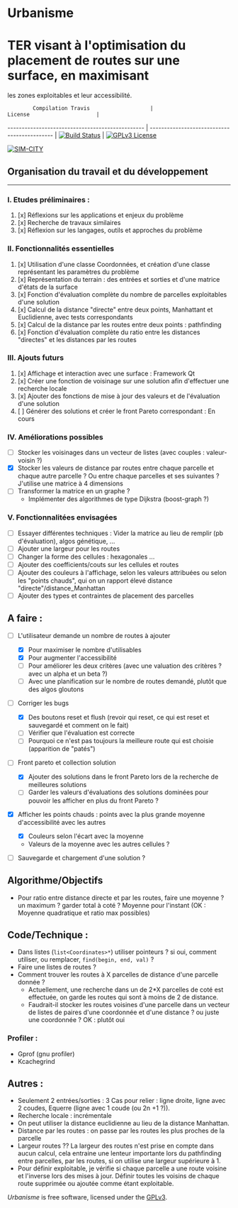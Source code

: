 Urbanisme
=========
# TER visant à l'optimisation du placement de routes sur une surface, en maximisant
les zones exploitables et leur accessibilité.


            Compilation Travis                   |                  License                     |
------------------------------------------------ | -------------------------------------------- |
[![Build Status](https://travis-ci.org/flodavid/Urbanisme.svg?branch=master)](https://travis-ci.org/flodavid/Urbanisme) | [![GPLv3 License](https://img.shields.io/badge/License-GPLv3-blue.svg)](https://github.com/flodavid/Urbanisme/blob/master/COPYING.txt)

[![SIM-CITY](http://eaassets-a.akamaihd.net/prod.simcity.com/sites/all/themes/prod-build/img/logo-simcity.png)](https://flodavid.github.io/Urbanisme)

## Organisation du travail et du développement
---------------

### I. Etudes préliminaires :
1. [x] Réflexions sur les applications et enjeux du problème 
2. [x] Recherche de travaux similaires
3. [x] Réflexion sur les langages, outils et approches du problème

### II. Fonctionnalités essentielles
1. [x] Utilisation d'une classe Coordonnées, et création d'une classe représentant les paramètres du problème
2. [x] Représentation du terrain : des entrées et sorties et d'une matrice d'états de la surface
3. [x] Fonction d'évaluation complète du nombre de parcelles exploitables d'une solution
4. [x] Calcul de la distance "directe" entre deux points, Manhattant et Euclidienne, avec tests correspondants
5. [x] Calcul de la distance par les routes entre deux points : pathfinding
6. [x] Fonction d'évaluation complète du ratio entre les distances "directes" et les distances
par les routes

### III. Ajouts futurs
1. [x] Affichage et interaction avec une surface : Framework Qt
2. [x] Créer une fonction de voisinage sur une solution afin d'effectuer une recherche locale
3. [x] Ajouter des fonctions de mise à jour des valeurs et de l'évaluation d'une solution
4. [ ] Générer des solutions et créer le front Pareto correspondant : En cours

### IV. Améliorations possibles
+ [ ] Stocker les voisinages dans un vecteur de listes (avec couples : valeur-voisin ?)
+ [x] Stocker les valeurs de distance par routes entre chaque parcelle et chaque autre parcelle ?
Ou entre chaque parcelles et ses suivantes ? J'utilise une matrice à 4 dimensions
+ [ ] Transformer la matrice en un graphe ?
    + Implémenter des algorithmes de type Dijkstra (boost-graph ?)

### V. Fonctionnalitées envisagées
+ [ ] Essayer différentes techniques : Vider la matrice au lieu de remplir (pb d'évaluation), algos génétique, ...
+ [ ] Ajouter une largeur pour les routes
+ [ ] Changer la forme des cellules : hexagonales ...
+ [ ] Ajouter des coefficients/couts sur les cellules et routes
+ [ ] Ajouter des couleurs à l'affichage, selon les valeurs attribuées ou selon
les "points chauds", qui on un rapport élevé distance "directe"/distance_Manhattan 
+ [ ] Ajouter des types et contraintes de placement des parcelles

## A faire :
+ [ ] L'utilisateur demande un nombre de routes à ajouter 
    - [x] Pour maximiser le nombre d'utilisables
    - [x] Pour augmenter l'accessibilité
    - [ ] Pour améliorer les deux critères (avec une valuation des critères ? avec un alpha et un beta ?)
    - [ ] Avec une planification sur le nombre de routes demandé, plutôt que des algos gloutons
+ [ ] Corriger les bugs 
    + [x] Des boutons reset et flush (revoir qui reset, ce qui est reset et sauvegardé et comment on le fait)
    + [ ] Vérifier que l'évaluation est correcte
    + [ ] Pourquoi ce n'est pas toujours la meilleure route qui est choisie (apparition de "patés")
+ [ ] Front pareto et collection solution
    - [x] Ajouter des solutions dans le front Pareto lors de la recherche de meilleures solutions
    - [ ] Garder les valeurs d'évaluations des solutions dominées pour pouvoir les afficher en plus du front Pareto ?
+ [x] Afficher les points chauds : points avec la plus grande moyenne d'accessibilité avec les autres
    + [x] Couleurs selon l'écart avec la moyenne 
    + Valeurs de la moyenne avec les autres cellules ?
    
+ [ ] Sauvegarde et chargement d'une solution ?

## Algorithme/Objectifs
- Pour ratio entre distance directe et par les routes, faire une moyenne ? un maximum ? garder total à coté ? Moyenne pour l'instant  (OK : Moyenne quadratique et ratio max possibles)

## Code/Technique :
- Dans listes (`list<Coordinates>*`) utiliser pointeurs ? si oui, comment utiliser,
ou remplacer, `find(begin, end, val)` ?
- Faire une listes de routes ?
- Comment trouver les routes à X parcelles de distance d'une parcelle donnée ?
    - Actuellement, une recherche dans un de 2*X parcelles de coté est effectuée, 
    on garde les routes qui sont à moins de 2 de distance.
    - Faudrait-il stocker les routes voisines d'une parcelle dans un vecteur de listes de paires d'une coordonnée et d'une distance ? ou juste une coordonnée ? OK : plutôt oui

### Profiler :
+ Gprof (gnu profiler)
+ Kcachegrind

## Autres :
+ Seulement 2 entrées/sorties : 3 Cas pour relier : ligne droite, ligne avec 2 coudes, Equerre (ligne avec 1 coude (ou 2n +1 ?)).
+ Recherche locale : incrémentale
+ On peut utiliser la distance euclidienne au lieu de la distance Manhattan.
+ Distance par les routes : on passe par les routes les plus proches de la parcelle
+ Largeur routes ?? La largeur des routes n'est prise en compte dans aucun calcul, cela entraine une lenteur importante lors du pathfinding entre parcelles, par les routes, si on utilise une largeur supérieure à 1.
+ Pour définir exploitable, je vérifie si chaque parcelle a une route voisine et l'inverse lors des mises à jour. Définir toutes les voisins de chaque route supprimée ou ajoutée comme étant exploitable.

_Urbanisme_ is free software, licensed under the [GPLv3](https://www.gnu.org/licenses/gpl.html).
